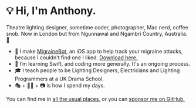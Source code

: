 # 💡 Hi, I'm Anthony.
Theatre lighting designer, sometime coder, photographer, Mac nerd, coffee snob. Now in London but from Ngunnawal and Ngambri Country, Australia. 🐨

* 🤖 I make [MigraineBot](https://codebyanthony.com/migrainebot), an iOS app to help track your migraine attacks, because I couldn't find one I liked. [Download here.](https://apple.co/3eIpkY1)
* 🌱 I’m learning Swift, and coding more generally. It's an ongoing process.
* 🎓 I teach people to be Lighting Designers, Electricians and Lighting Programmers at a UK Drama School.
* 🎭 + 🧑‍💻 + 📷 is how I spend my days.

You can find me in [all the usual places.](https://anthonyarblaster.com/linktree) or you can [sponsor me on GitHub.](https://github.com/sponsors/aarblaster)


